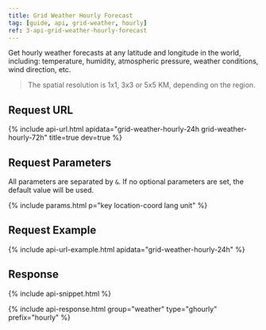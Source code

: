 ```yaml
---
title: Grid Weather Hourly Forecast
tag: [guide, api, grid-weather, hourly]
ref: 3-api-grid-weather-hourly-forecast
---
```


Get hourly weather forecasts at any latitude and longitude in the world, including: temperature, humidity, atmospheric pressure, weather conditions, wind direction, etc.

> The spatial resolution is 1x1, 3x3 or 5x5 KM, depending on the region.

## Request URL

{% include api-url.html apidata="grid-weather-hourly-24h grid-weather-hourly-72h" title=true dev=true %}

## Request Parameters

All parameters are separated by `&`. If no optional parameters are set, the default value will be used.

{% include params.html p="key location-coord lang unit" %}

## Request Example

{% include api-url-example.html apidata="grid-weather-hourly-24h" %}

## Response

{% include api-snippet.html %}

{% include api-response.html group="weather" type="ghourly" prefix="hourly"  %}
